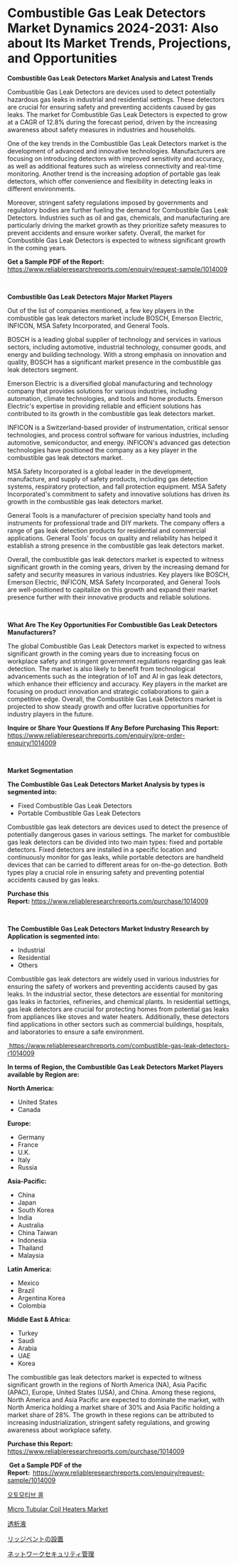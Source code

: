 <p><h1>Combustible Gas Leak Detectors Market Dynamics 2024-2031: Also about Its Market Trends, Projections, and Opportunities</h1></p><p><strong>Combustible Gas Leak Detectors Market Analysis and Latest Trends</strong></p>
<p><p>Combustible Gas Leak Detectors are devices used to detect potentially hazardous gas leaks in industrial and residential settings. These detectors are crucial for ensuring safety and preventing accidents caused by gas leaks. The market for Combustible Gas Leak Detectors is expected to grow at a CAGR of 12.8% during the forecast period, driven by the increasing awareness about safety measures in industries and households.</p><p>One of the key trends in the Combustible Gas Leak Detectors market is the development of advanced and innovative technologies. Manufacturers are focusing on introducing detectors with improved sensitivity and accuracy, as well as additional features such as wireless connectivity and real-time monitoring. Another trend is the increasing adoption of portable gas leak detectors, which offer convenience and flexibility in detecting leaks in different environments.</p><p>Moreover, stringent safety regulations imposed by governments and regulatory bodies are further fueling the demand for Combustible Gas Leak Detectors. Industries such as oil and gas, chemicals, and manufacturing are particularly driving the market growth as they prioritize safety measures to prevent accidents and ensure worker safety. Overall, the market for Combustible Gas Leak Detectors is expected to witness significant growth in the coming years.</p></p>
<p><strong>Get a Sample PDF of the Report:&nbsp;</strong> <a href="https://www.reliableresearchreports.com/enquiry/request-sample/1014009">https://www.reliableresearchreports.com/enquiry/request-sample/1014009</a></p>
<p>&nbsp;</p>
<p><strong>Combustible Gas Leak Detectors Major Market Players</strong></p>
<p><p>Out of the list of companies mentioned, a few key players in the combustible gas leak detectors market include BOSCH, Emerson Electric, INFICON, MSA Safety Incorporated, and General Tools.</p><p>BOSCH is a leading global supplier of technology and services in various sectors, including automotive, industrial technology, consumer goods, and energy and building technology. With a strong emphasis on innovation and quality, BOSCH has a significant market presence in the combustible gas leak detectors segment.</p><p>Emerson Electric is a diversified global manufacturing and technology company that provides solutions for various industries, including automation, climate technologies, and tools and home products. Emerson Electric's expertise in providing reliable and efficient solutions has contributed to its growth in the combustible gas leak detectors market.</p><p>INFICON is a Switzerland-based provider of instrumentation, critical sensor technologies, and process control software for various industries, including automotive, semiconductor, and energy. INFICON's advanced gas detection technologies have positioned the company as a key player in the combustible gas leak detectors market.</p><p>MSA Safety Incorporated is a global leader in the development, manufacture, and supply of safety products, including gas detection systems, respiratory protection, and fall protection equipment. MSA Safety Incorporated's commitment to safety and innovative solutions has driven its growth in the combustible gas leak detectors market.</p><p>General Tools is a manufacturer of precision specialty hand tools and instruments for professional trade and DIY markets. The company offers a range of gas leak detection products for residential and commercial applications. General Tools' focus on quality and reliability has helped it establish a strong presence in the combustible gas leak detectors market.</p><p>Overall, the combustible gas leak detectors market is expected to witness significant growth in the coming years, driven by the increasing demand for safety and security measures in various industries. Key players like BOSCH, Emerson Electric, INFICON, MSA Safety Incorporated, and General Tools are well-positioned to capitalize on this growth and expand their market presence further with their innovative products and reliable solutions.</p></p>
<p>&nbsp;</p>
<p><strong>What Are The Key Opportunities For Combustible Gas Leak Detectors Manufacturers?</strong></p>
<p><p>The global Combustible Gas Leak Detectors market is expected to witness significant growth in the coming years due to increasing focus on workplace safety and stringent government regulations regarding gas leak detection. The market is also likely to benefit from technological advancements such as the integration of IoT and AI in gas leak detectors, which enhance their efficiency and accuracy. Key players in the market are focusing on product innovation and strategic collaborations to gain a competitive edge. Overall, the Combustible Gas Leak Detectors market is projected to show steady growth and offer lucrative opportunities for industry players in the future.</p></p>
<p><strong>Inquire or Share Your Questions If Any Before Purchasing This Report:</strong> <a href="https://www.reliableresearchreports.com/enquiry/pre-order-enquiry/1014009">https://www.reliableresearchreports.com/enquiry/pre-order-enquiry/1014009</a></p>
<p>&nbsp;</p>
<p><strong>Market Segmentation</strong></p>
<p><strong>The Combustible Gas Leak Detectors Market Analysis by types is segmented into:</strong></p>
<p><ul><li>Fixed Combustible Gas Leak Detectors</li><li>Portable Combustible Gas Leak Detectors</li></ul></p>
<p><p>Combustible gas leak detectors are devices used to detect the presence of potentially dangerous gases in various settings. The market for combustible gas leak detectors can be divided into two main types: fixed and portable detectors. Fixed detectors are installed in a specific location and continuously monitor for gas leaks, while portable detectors are handheld devices that can be carried to different areas for on-the-go detection. Both types play a crucial role in ensuring safety and preventing potential accidents caused by gas leaks.</p></p>
<p><strong>Purchase this Report:&nbsp;</strong><a href="https://www.reliableresearchreports.com/purchase/1014009">https://www.reliableresearchreports.com/purchase/1014009</a></p>
<p>&nbsp;</p>
<p><strong>The Combustible Gas Leak Detectors Market Industry Research by Application is segmented into:</strong></p>
<p><ul><li>Industrial</li><li>Residential</li><li>Others</li></ul></p>
<p><p>Combustible gas leak detectors are widely used in various industries for ensuring the safety of workers and preventing accidents caused by gas leaks. In the industrial sector, these detectors are essential for monitoring gas leaks in factories, refineries, and chemical plants. In residential settings, gas leak detectors are crucial for protecting homes from potential gas leaks from appliances like stoves and water heaters. Additionally, these detectors find applications in other sectors such as commercial buildings, hospitals, and laboratories to ensure a safe environment.</p></p>
<p><a href="https://www.reliableresearchreports.com/combustible-gas-leak-detectors-r1014009">&nbsp;https://www.reliableresearchreports.com/combustible-gas-leak-detectors-r1014009</a></p>
<p><strong>In terms of Region, the Combustible Gas Leak Detectors Market Players available by Region are:</strong></p>
<p>
    <p> <strong> North America: </strong>
        <ul>
            <li>United States</li>
            <li>Canada</li>
        </ul>
        </p> 
    <p> <strong> Europe: </strong>
        <ul>
            <li>Germany</li>
            <li>France</li>
            <li>U.K.</li>
            <li>Italy</li>
            <li>Russia</li>
        </ul>
        </p> 
    <p> <strong> Asia-Pacific: </strong>
        <ul>
            <li>China</li>
            <li>Japan</li>
            <li>South Korea</li>
            <li>India</li>
            <li>Australia</li>
            <li>China Taiwan</li>
            <li>Indonesia</li>
            <li>Thailand</li>
            <li>Malaysia</li>
        </ul>
        </p> 
    <p> <strong> Latin America: </strong>
        <ul>
            <li>Mexico</li>
            <li>Brazil</li>
            <li>Argentina Korea</li>
            <li>Colombia</li>
        </ul>
        </p> 
    <p> <strong> Middle East & Africa: </strong>
        <ul>
            <li>Turkey</li>
            <li>Saudi</li>
            <li>Arabia</li>
            <li>UAE</li>
            <li>Korea</li>
        </ul>
    </p>
    </p>
<p><p>The combustible gas leak detectors market is expected to witness significant growth in the regions of North America (NA), Asia Pacific (APAC), Europe, United States (USA), and China. Among these regions, North America and Asia Pacific are expected to dominate the market, with North America holding a market share of 30% and Asia Pacific holding a market share of 28%. The growth in these regions can be attributed to increasing industrialization, stringent safety regulations, and growing awareness about workplace safety.</p></p>
<p><strong>Purchase this Report: </strong><a href="https://www.reliableresearchreports.com/purchase/1014009">https://www.reliableresearchreports.com/purchase/1014009</a></p>
<p>&nbsp;<strong>Get a Sample PDF of the Report:&nbsp;&nbsp;</strong><a href="https://www.reliableresearchreports.com/enquiry/request-sample/1014009">https://www.reliableresearchreports.com/enquiry/request-sample/1014009</a></p>
<p><strong></strong></p>
<p><p><a href="https://github.com/RichardLueilwitz787/Market-Research-Report-List-1/blob/main/639143626966.md">오토모티브 콜</a></p><p><a href="https://github.com/Sherrillcrooksxa8i18ucf2m/Market-Research-Report-List-2/blob/main/micro-tubular-coil-heaters-market.md">Micro Tubular Coil Heaters Market</a></p><p><a href="https://github.com/JacksonWiza1924/Market-Research-Report-List-1/blob/main/704451129253.md">透析液</a></p><p><a href="https://medium.com/@sandrajerde2015/%E3%83%AA%E3%83%83%E3%82%B8%E3%83%99%E3%83%B3%E3%83%88%E8%A8%AD%E7%BD%AE%E5%B8%82%E5%A0%B4-%E5%B8%82%E5%A0%B4%E3%82%B7%E3%82%A7%E3%82%A2-%E5%B8%82%E5%A0%B4%E5%8B%95%E5%90%91-%E5%B0%86%E6%9D%A5%E3%81%AE%E6%88%90%E9%95%B7%E3%82%92%E6%8E%A2%E3%82%8B-19c9dbec1a3a">リッジベントの設置</a></p><p><a href="https://medium.com/@sandrajerde2015/%E3%83%8D%E3%83%83%E3%83%88%E3%83%AF%E3%83%BC%E3%82%AF%E3%82%BB%E3%82%AD%E3%83%A5%E3%83%AA%E3%83%86%E3%82%A3%E7%AE%A1%E7%90%86%E5%B8%82%E5%A0%B4%E3%83%AC%E3%83%9D%E3%83%BC%E3%83%88%E3%81%AF-%E3%81%93%E3%81%AE%E5%B8%82%E5%A0%B4%E3%81%AE%E6%9C%80%E6%96%B0%E3%81%AE%E3%83%88%E3%83%AC%E3%83%B3%E3%83%89%E3%82%84%E6%88%90%E9%95%B7%E6%A9%9F%E4%BC%9A%E3%82%92%E6%98%8E%E3%82%89%E3%81%8B%E3%81%AB%E3%81%97%E3%81%A6%E3%81%84%E3%81%BE%E3%81%99-7339ed664334">ネットワークセキュリティ管理</a></p></p>